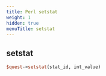 ```yaml
---
title: Perl setstat
weight: 1
hidden: true
menuTitle: setstat
---
```

## setstat
```perl
$quest->setstat(stat_id, int_value)
```